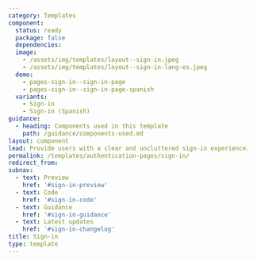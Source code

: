 ```yaml
---
category: Templates
component:
  status: ready
  package: false
  dependencies:
  image:
    - /assets/img/templates/layout--sign-in.jpeg
    - /assets/img/templates/layout--sign-in-lang-es.jpeg
  demo:
    - pages-sign-in--sign-in-page
    - pages-sign-in--sign-in-page-spanish
  variants:
    - Sign-in
    - Sign-in (Spanish)
guidance:
  - heading: Components used in this template
    path: /guidance/components-used.md
layout: component
lead: Provide users with a clear and uncluttered sign-in experience.
permalink: /templates/authentication-pages/sign-in/
redirect_from:
subnav:
  - text: Preview
    href: '#sign-in-preview'
  - text: Code
    href: '#sign-in-code'
  - text: Guidance
    href: '#sign-in-guidance'
  - text: Latest updates
    href: '#sign-in-changelog'
title: Sign-in
type: template
---
```

